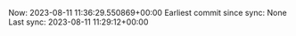 Now: 2023-08-11 11:36:29.550869+00:00 Earliest commit since sync: None Last sync: 2023-08-11 11:29:12+00:00
